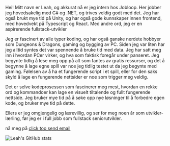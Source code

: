 Hei! Mitt navn er Leah, og akkurat nå er jeg intern hos Jobloop. Her jobber jeg hovedsakelig med C# og .NET, og trives veldig godt med det. Jeg har også brukt mye tid på Unity, og har også gode kunnskaper innen frontend, med hovedvekt på Typescript og React. Med andre ord, jeg er en aspirerende fullstack-utvikler

Jeg er fascinert av alle typer koding, og har også ganske nerdete hobbyer som Dungeons & Dragons, gaming og bygging av PC. Siden jeg var liten har jeg alltid syntes det var spennende å bruke tid med data. Jeg har satt meg inn i hvordan PCer virker, og hva som faktisk foregår under panseret. Jeg begynte tidlig å lese meg opp på alt som fantes av gratis ressurser, og det å begynne å lage egne spill var noe jeg tidlig testet ut da jeg begynte med gaming. Følelsen av å ha et fungerende script i et spill, eller for den saks skyld å lage en fungerende nettsider er noe som trigger meg veldig.

Det er selve kodeprosessen som fascinerer meg mest, hvordan en rekke ord og kommandoer kan lage en visuelt tiltalende og fullt fungerende nettside. Jeg bruker mye tid på å søke opp nye løsninger til å forbedre egen kode, og bruker mye tid på dette. 

Ellers er jeg omgjengelig og lærevillig, og ser for meg noen år som utvikler-lærling, før jeg er i full jobb som fullstack seniorutvikler.

nå meg på [click too send email](mailto:leah@jobloop.no?subject=[GitHub]%20Source%20Han%20Sans)

![Leah's GitHub stats](https://github-readme-stats.vercel.app/api?username=LeahJKH&show_icons=true&theme=synthwave)
